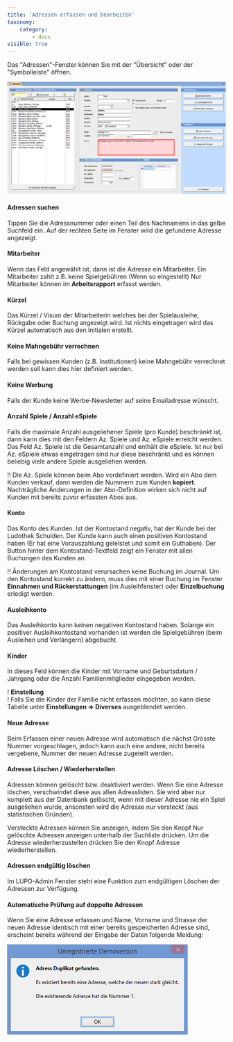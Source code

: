 ```yaml
---
title: 'Adressen erfassen und bearbeiten'
taxonomy:
    category:
        - docs
visible: true
---
```


Das "Adressen"-Fenster können Sie mit der "Übersicht" oder der "Symbolleiste" öffnen.

![adressen-erfassen-bearbeiten](../../images/adressen-erfassen-bearbeiten.png)

#### Adressen suchen

Tippen Sie die Adressnummer oder einen Teil des Nachnamens in das gelbe Suchfeld ein. Auf der rechten Seite im Fenster wird die gefundene Adresse angezeigt.

#### Mitarbeiter

Wenn das Feld angewählt ist, dann ist die Adresse ein Mitarbeiter. Ein Mitarbeiter zahlt z.B. keine Spielgebühren (Wenn so eingestellt) Nur Mitarbeiter können im **Arbeitsrapport** erfasst werden.

#### Kürzel

Das Kürzel / Visum der Mitarbeiterin welches bei der Spielausleihe, Rückgabe oder Buchung angezeigt wird. Ist nichts eingetragen wird das Kürzel automatisch aus den Initialen erstellt.

#### Keine Mahngebühr verrechnen

Falls bei gewissen Kunden (z.B. Institutionen) keine Mahngebühr verrechnet werden soll kann dies hier definiert werden.

#### Keine Werbung

Falls der Kunde keine Werbe-Newsletter auf seine Emailadresse wünscht.

#### Anzahl Spiele / Anzahl eSpiele

Falls die maximale Anzahl ausgeliehener Spiele (pro Kunde) beschränkt ist, dann kann dies mit den Feldern Az. Spiele und Az. eSpiele erreicht werden. Das Feld Az. Spiele ist die Gesamtanzahl und enthält die eSpiele. Ist nur bei Az. eSpiele etwas eingetragen sind nur diese beschränkt und es können beliebig viele andere Spiele ausgeliehen werden.

!! Die Az. Spiele können beim Abo vordefiniert werden. Wird ein Abo dem Kunden verkauf, dann werden die Nummern zum Kunden **kopiert**. Nachträgliche Änderungen in der Abo-Definition wirken sich nicht auf Kunden mit bereits zuvor erfassten Abos aus.

#### Konto

Das Konto des Kunden. Ist der Kontostand negativ, hat der Kunde bei der Ludothek Schulden. Der Kunde kann auch einen positiven Kontostand haben (Er hat eine Vorauszahlung geleistet und somit ein Guthaben). Der Button hinter dem Kontostand-Textfeld zeigt ein Fenster mit allen Buchungen des Kunden an.


!! Änderungen am Kontostand verursachen keine Buchung im Journal. Um den Kontostand korrekt zu ändern, muss dies mit einer Buchung im Fenster **Einnahmen und Rückerstattungen** (im Ausleihfenster) oder **Einzelbuchung** erledigt werden.

#### Ausleihkonto

Das Ausleihkonto kann keinen negativen Kontostand haben. Solange ein positiver Ausleihkontostand vorhanden ist werden die Spielgebühren (beim Ausleihen und Verlängern) abgebucht.

#### Kinder

In dieses Feld können die Kinder mit Vorname und Geburtsdatum / Jahrgang oder die Anzahl Familienmitglieder eingegeben werden.


! **Einstellung**  
! Falls Sie die Kinder der Familie nicht erfassen möchten, so kann diese Tabelle unter **Einstellungen => Diverses** ausgeblendet werden.

#### Neue Adresse

Beim Erfassen einer neuen Adresse wird automatisch die nächst Grösste Nummer vorgeschlagen, jedoch kann auch eine andere, nicht bereits vergebene, Nummer der neuen Adresse zugeteilt werden.

#### Adresse Löschen / Wiederherstellen

Adressen können gelöscht bzw. deaktiviert werden. Wenn Sie eine Adresse löschen, verschwindet diese aus allen Adresslisten. Sie wird aber nur komplett aus der Datenbank gelöscht, wenn mit dieser Adresse nie ein Spiel ausgeliehen wurde, ansonsten wird die Adresse nur versteckt (aus statistischen Gründen).

Versteckte Adressen können Sie anzeigen, indem Sie den Knopf <span class="btn">Nur gelöschte Adressen anzeigen</span> unterhalb der Suchliste drücken. Um die Adresse wiederherzustellen drücken Sie den Knopf <span class="btn">Adresse wiederherstellen</span>.

#### Adressen endgültig löschen

Im LUPO-Admin Fenster steht eine Funktion zum endgültigen Löschen der Adressen zur Verfügung.

#### Automatische Prüfung auf doppelte Adressen

Wenn Sie eine Adresse erfassen und Name, Vorname und Strasse der neuen Adresse identisch mit einer bereits gespeicherten Adresse sind, erscheint bereits während der Eingabe der Daten folgende Meldung:

![adress-duplikat](../../images/adress-duplikat.png)
